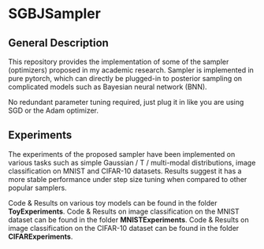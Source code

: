 # SGBJSampler

## General Description

This repository provides the implementation of some of the sampler (optimizers) proposed in my academic research. Sampler is implemented in pure pytorch, which can directly be plugged-in to posterior sampling on complicated models such as Bayesian neural network (BNN).

No redundant parameter tuning required, just plug it in like you are using SGD or the Adam optimizer.

## Experiments
The experiments of the proposed sampler have been implemented on various tasks such as simple Gaussian / T / multi-modal distributions, image classification on MNIST and CIFAR-10 datasets. Results suggest it has a more stable performance under step size tuning when compared to other popular samplers.

Code & Results on various toy models can be found in the folder **ToyExperiments**. Code & Results on image classification on the MNIST dataset can be found in the folder **MNISTExperiments**. Code & Results on image classification on the CIFAR-10 dataset can be found in the folder **CIFARExperiments**.


